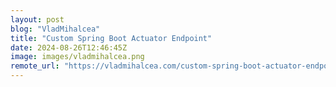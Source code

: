 ```yaml
---
layout: post
blog: "VladMihalcea"
title: "Custom Spring Boot Actuator Endpoint"
date: 2024-08-26T12:46:45Z
image: images/vladmihalcea.png
remote_url: "https://vladmihalcea.com/custom-spring-boot-actuator-endpoint/"
---
```

